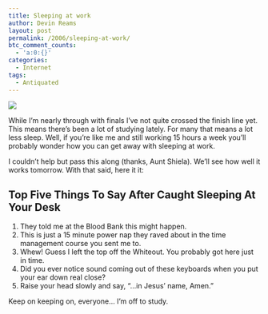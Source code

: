 ```yaml
---
title: Sleeping at work
author: Devin Reams
layout: post
permalink: /2006/sleeping-at-work/
btc_comment_counts:
  - 'a:0:{}'
categories:
  - Internet
tags:
  - Antiquated
---
```

<img src="https://devin.rea.ms/wp-content/uploads/2006/12/sleep.jpg" align="center" />

While I&#8217;m nearly through with finals I&#8217;ve not quite crossed the finish line yet. This means there&#8217;s been a lot of studying lately. For many that means a lot less sleep. Well, if you&#8217;re like me and still working 15 hours a week you&#8217;ll probably wonder how you can get away with sleeping at work.

<!--more-->

I couldn&#8217;t help but pass this along (thanks, Aunt Shiela). We&#8217;ll see how well it works tomorrow. With that said, here it it:

## Top Five Things To Say After Caught Sleeping At Your Desk

1.  They told me at the Blood Bank this might happen.
2.  This is just a 15 minute power nap they raved about in the time management course you sent me to.
3.  Whew! Guess I left the top off the Whiteout. You probably got here just in time.
4.  Did you ever notice sound coming out of these keyboards when you put your ear down real close?
5.  Raise your head slowly and say, &#8220;&#8230;in Jesus&#8217; name, Amen.&#8221;

Keep on keeping on, everyone&#8230; I&#8217;m off to study.
